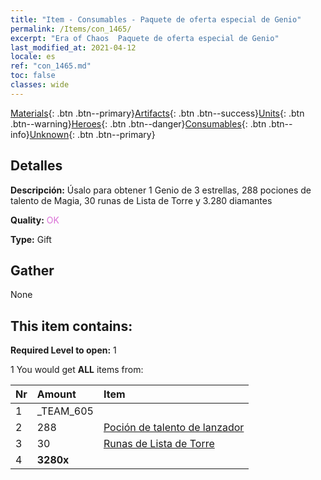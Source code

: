 ```yaml
---
title: "Item - Consumables - Paquete de oferta especial de Genio"
permalink: /Items/con_1465/
excerpt: "Era of Chaos  Paquete de oferta especial de Genio"
last_modified_at: 2021-04-12
locale: es
ref: "con_1465.md"
toc: false
classes: wide
---
```

 [Materials](/es/Items/){: .btn .btn--primary}[Artifacts](/es/Items/Artifacts/){: .btn .btn--success}[Units](/es/Items/Units/){: .btn .btn--warning}[Heroes](/es/Items/Heroes/){: .btn .btn--danger}[Consumables](/es/Items/Consumables/){: .btn .btn--info}[Unknown](/es/Items/Unknown/){: .btn .btn--primary}

## Detalles
 **Descripción:** Úsalo para obtener 1 Genio de 3 estrellas, 288 pociones de talento de Magia, 30 runas de Lista de Torre y 3.280 diamantes

 **Quality:** <span style="color: #DA70D6">OK</span>

 **Type:** Gift

## Gather

  None

## This item contains:

 **Required Level to open:** 1

 1 You would get **ALL** items  from:

  | Nr | Amount |     Item    |
  |:---|:-------|:------------|
  | 1 | _TEAM_605 | 
  | 2 | 288 | [Poción de talento de lanzador](/es/Items/con_790/) | 
  | 3 | 30 | [Runas de Lista de Torre](/es/Items/con_785/) | 
  | 4 |  **3280x** | <i class="fas fa-gem"/> |  | 
